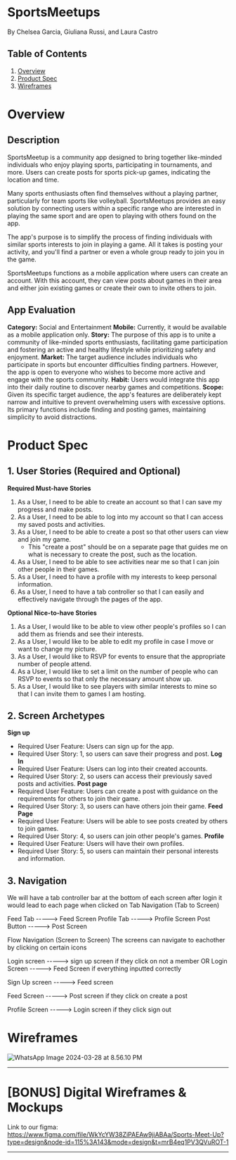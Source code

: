 # SportsMeetups

By Chelsea Garcia, Giuliana Russi, and Laura Castro

## Table of Contents

1. [Overview](#Overview)
2. [Product Spec](#Product-Spec)
3. [Wireframes](#Wireframes)

# Overview
## Description
SportsMeetup is a community app designed to bring together like-minded individuals who enjoy playing sports, participating in tournaments, and more. Users can create posts for sports pick-up games, indicating the location and time. 

Many sports enthusiasts often find themselves without a playing partner, particularly for team sports like volleyball. SportsMeetups provides an easy solution by connecting users within a specific range who are interested in playing the same sport and are open to playing with others found on the app.

The app's purpose is to simplify the process of finding individuals with similar sports interests to join in playing a game. All it takes is posting your activity, and you'll find a partner or even a whole group ready to join you in the game.

SportsMeetups functions as a mobile application where users can create an account. With this account, they can view posts about games in their area and either join existing games or create their own to invite others to join.

## App Evaluation
**Category:** Social and Entertainment
**Mobile:** Currently, it would be available as a mobile application only.
**Story:** The purpose of this app is to unite a community of like-minded sports enthusiasts, facilitating game participation and fostering an active and healthy lifestyle while prioritizing safety and enjoyment.
**Market:** The target audience includes individuals who participate in sports but encounter difficulties finding partners. However, the app is open to everyone who wishes to become more active and engage with the sports community.
**Habit:** Users would integrate this app into their daily routine to discover nearby games and competitions.
**Scope:** Given its specific target audience, the app's features are deliberately kept narrow and intuitive to prevent overwhelming users with excessive options. Its primary functions include finding and posting games, maintaining simplicity to avoid distractions.



# Product Spec


## 1. User Stories (Required and Optional)

**Required Must-have Stories**

1.  As a User, I need to be able to create an account so that I can save my progress and make posts.
2.  As a User, I need to be able to log into my account so that I can access my saved posts and activities.
3.  As a User, I need to be able to create a post so that other users can view and join my game.
       * This "create a post" should be on a separate page that guides me on what is necessary to create the post, such as the location.
4.  As a User, I need to be able to see activities near me so that I can join other people in their games.
5.  As a User, I need to have a profile with my interests to keep personal information.
6.  As a User, I need to have a tab controller so that I can easily and effectively navigate through the pages of the app.


**Optional Nice-to-have Stories**

1. As a User, I would like to be able to view other people's profiles so I can add them as friends and see their interests.
2. As a User, I would like to be able to edit my profile in case I move or want to change my picture.
3. As a User, I would like to RSVP for events to ensure that the appropriate number of people attend.
4. As a User, I would like to set a limit on the number of people who can RSVP to events so that only the necessary amount show up.
5. As a User, I would like to see players with similar interests to mine so that I can invite them to games I am hosting.

## 2. Screen Archetypes
**Sign up**
 *  Required User Feature: Users can sign up for the app.
 *  Required User Story: 1, so users can save their progress and post.
**Log In**
 *  Required User Feature: Users can log into their created accounts.
 *  Required User Story: 2, so users can access their previously saved posts and activities.
**Post page**
 *  Required User Feature: Users can create a post with guidance on the requirements for others to join their game.
 *  Required User Story: 3, so users can have others join their game.
**Feed Page**
 *  Required User Feature: Users will be able to see posts created by others to join games.
 *  Required User Story: 4, so users can join other people's games.
**Profile**
 *  Required User Feature: Users will have their own profiles.
 *  Required User Story: 5, so users can maintain their personal interests and information.


## 3. Navigation
We will have a tab controller bar at the bottom of each screen after login it would lead to each page when clicked on
Tab Navigation (Tab to Screen)

Feed Tab    -----> Feed Screen
Profile Tab -----> Profile Screen
Post Button    -----> Post Screen


Flow Navigation (Screen to Screen)
The screens can navigate to eachother by clicking on certain icons

Login screen -----> sign up screen if they click on not a member 
OR
Login Screen -----> Feed Screen if everything inputted correctly

Sign Up screen -----> Feed screen

Feed Screen -----> Post screen if they click on create a post 

Profile Screen -----> Login screen if they click sign out


# Wireframes
![WhatsApp Image 2024-03-28 at 8.56.10 PM](https://hackmd.io/_uploads/rkOTb971C.jpg)




---



# [BONUS] Digital Wireframes & Mockups
Link to our figma:
https://www.figma.com/file/WkYcYW38ZiPAEAw9jiABAa/Sports-Meet-Up?type=design&node-id=115%3A143&mode=design&t=mrB4eq1PV3QVuROT-1

---
